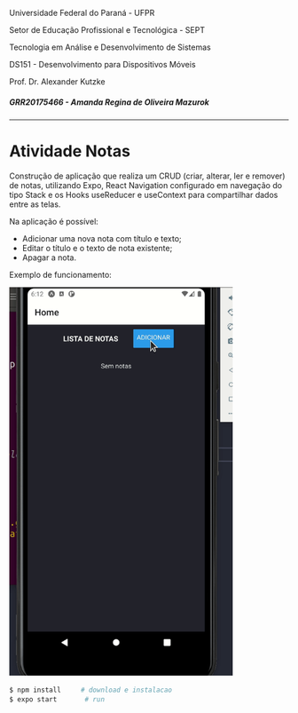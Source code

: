Universidade Federal do Paraná - UFPR

Setor de Educação Profissional e Tecnológica - SEPT

Tecnologia em Análise e Desenvolvimento de Sistemas

DS151 - Desenvolvimento para Dispositivos Móveis

Prof. Dr. Alexander Kutzke

##### GRR20175466 - Amanda Regina de Oliveira Mazurok

---

# Atividade Notas

Construção de aplicação que realiza um CRUD (criar, alterar, ler e remover) de notas, utilizando Expo, React Navigation configurado em navegação do tipo Stack e os Hooks useReducer e useContext para compartilhar dados entre as telas.  

Na aplicação é possível:

- Adicionar uma nova nota com título e texto;
- Editar o título e o texto de nota existente;
- Apagar a nota.

Exemplo de funcionamento:

<img src="images/exemplo.gif" alt="Notes" height="700" />



```bash
$ npm install     # download e instalacao
$ expo start       # run
```

